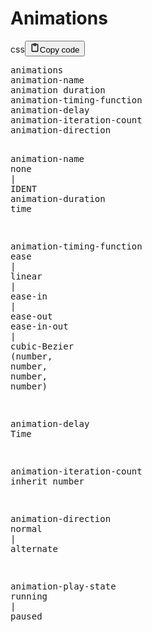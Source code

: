 <h1>Animations</h1>
<div class="code_element"><div class="lang_line"><text>css</text><button class="copy_code_button" onclick="CopyCode(this)"><svg style="width: 1.2em;height: 1.2em;" aria-hidden="true" xmlns="http://www.w3.org/2000/svg" fill="none" viewBox="0 0 24 24"><path stroke="currentColor" stroke-linecap="round" stroke-linejoin="round" stroke-width="2" d="M15 4h3a1 1 0 0 1 1 1v15a1 1 0 0 1-1 1H6a1 1 0 0 1-1-1V5a1 1 0 0 1 1-1h3m0 3h6m-5-4v4h4V3h-4Z"/></svg><text>Copy code</text></button></div><div class="code language-css"><div class="highlight"><pre><span></span><span class="nt">animations</span>
<span class="nt">animation-name</span>
<span class="nt">animation</span><span class="w"> </span><span class="nt">duration</span>
<span class="nt">animation-timing-function</span>
<span class="nt">animation-delay</span>
<span class="nt">animation-iteration-count</span>
<span class="nt">animation-direction</span>

<span class="nt">animation-name</span>
<span class="nt">none</span><span class="w"> </span><span class="o">|</span><span class="w"> </span><span class="nt">IDENT</span>
<span class="nt">animation-duration</span>
<span class="nt">time</span>

<span class="nt">animation-timing-function</span>
<span class="nt">ease</span><span class="w"> </span><span class="o">|</span><span class="w"> </span><span class="nt">linear</span><span class="w"> </span><span class="o">|</span><span class="w"> </span><span class="nt">ease-in</span><span class="w"> </span><span class="o">|</span><span class="w"> </span><span class="nt">ease-out</span>
<span class="nt">ease-in-out</span><span class="w"> </span><span class="o">|</span><span class="w"> </span><span class="nt">cubic-Bezier</span>
<span class="o">(</span><span class="nt">number</span><span class="o">,</span><span class="w"> </span><span class="nt">number</span><span class="o">,</span><span class="w"> </span><span class="nt">number</span><span class="o">,</span><span class="w"> </span><span class="nt">number</span><span class="o">)</span>

<span class="nt">animation-delay</span>
<span class="nt">Time</span>

<span class="nt">animation-iteration-count</span>
<span class="nt">inherit</span>
<span class="nt">number</span>

<span class="nt">animation-direction</span>
<span class="nt">normal</span><span class="w"> </span><span class="o">|</span><span class="w"> </span><span class="nt">alternate</span>

<span class="nt">animation-play-state</span>
<span class="nt">running</span><span class="w"> </span><span class="o">|</span><span class="w"> </span><span class="nt">paused</span>
</pre></div></div></div>